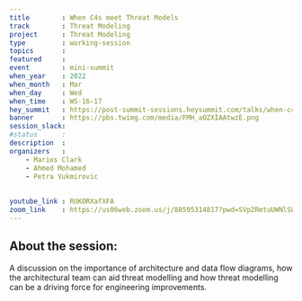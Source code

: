 ```yaml
---
title        : When C4s meet Threat Models
track        : Threat Modeling
project      : Threat Modeling
type         : working-session
topics       :
featured     :
event        : mini-summit
when_year    : 2022
when_month   : Mar
when_day     : Wed
when_time    : WS-16-17
hey_summit   : https://post-summit-sessions.heysummit.com/talks/when-c4s-meet-threat-models/
banner       : https://pbs.twimg.com/media/FMH_aOZXIAAtwzE.png
session_slack:
#status      : 
description  :
organizers   :
    - Marios Clark
    - Ahmed Mohamed
    - Petra Vukmirovic
 
    
youtube_link : RUKORXafXFA
zoom_link    : https://us06web.zoom.us/j/88595314817?pwd=SVp2RmtuUWNlSWRWM1Ixdk9jcFJYdz09
---
```


## About the session:
A discussion on the importance of architecture and data flow diagrams, how the architectural team can aid threat modelling and how threat modelling can be a driving force for engineering improvements.
